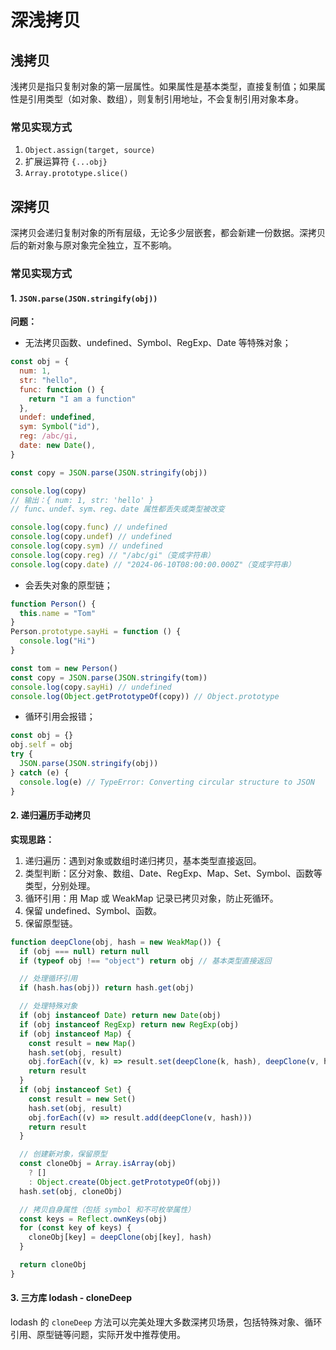 # 深浅拷贝

## 浅拷贝

浅拷贝是指只复制对象的第一层属性。如果属性是基本类型，直接复制值；如果属性是引用类型（如对象、数组），则复制引用地址，不会复制引用对象本身。

### 常见实现方式

1. `Object.assign(target, source)`
2. 扩展运算符 `{...obj}`
3. `Array.prototype.slice()`

## 深拷贝

深拷贝会递归复制对象的所有层级，无论多少层嵌套，都会新建一份数据。深拷贝后的新对象与原对象完全独立，互不影响。

### 常见实现方式

#### 1. `JSON.parse(JSON.stringify(obj))`

**问题：**

- 无法拷贝函数、undefined、Symbol、RegExp、Date 等特殊对象；

```js
const obj = {
  num: 1,
  str: "hello",
  func: function () {
    return "I am a function"
  },
  undef: undefined,
  sym: Symbol("id"),
  reg: /abc/gi,
  date: new Date(),
}

const copy = JSON.parse(JSON.stringify(obj))

console.log(copy)
// 输出：{ num: 1, str: 'hello' }
// func、undef、sym、reg、date 属性都丢失或类型被改变

console.log(copy.func) // undefined
console.log(copy.undef) // undefined
console.log(copy.sym) // undefined
console.log(copy.reg) // "/abc/gi"（变成字符串）
console.log(copy.date) // "2024-06-10T08:00:00.000Z"（变成字符串）
```

- 会丢失对象的原型链；

```js
function Person() {
  this.name = "Tom"
}
Person.prototype.sayHi = function () {
  console.log("Hi")
}

const tom = new Person()
const copy = JSON.parse(JSON.stringify(tom))
console.log(copy.sayHi) // undefined
console.log(Object.getPrototypeOf(copy)) // Object.prototype
```

- 循环引用会报错；

```js
const obj = {}
obj.self = obj
try {
  JSON.parse(JSON.stringify(obj))
} catch (e) {
  console.log(e) // TypeError: Converting circular structure to JSON
}
```

#### 2. 递归遍历手动拷贝

**实现思路：**

1. 递归遍历：遇到对象或数组时递归拷贝，基本类型直接返回。
2. 类型判断：区分对象、数组、Date、RegExp、Map、Set、Symbol、函数等类型，分别处理。
3. 循环引用：用 Map 或 WeakMap 记录已拷贝对象，防止死循环。
4. 保留 undefined、Symbol、函数。
5. 保留原型链。

```js
function deepClone(obj, hash = new WeakMap()) {
  if (obj === null) return null
  if (typeof obj !== "object") return obj // 基本类型直接返回

  // 处理循环引用
  if (hash.has(obj)) return hash.get(obj)

  // 处理特殊对象
  if (obj instanceof Date) return new Date(obj)
  if (obj instanceof RegExp) return new RegExp(obj)
  if (obj instanceof Map) {
    const result = new Map()
    hash.set(obj, result)
    obj.forEach((v, k) => result.set(deepClone(k, hash), deepClone(v, hash)))
    return result
  }
  if (obj instanceof Set) {
    const result = new Set()
    hash.set(obj, result)
    obj.forEach((v) => result.add(deepClone(v, hash)))
    return result
  }

  // 创建新对象，保留原型
  const cloneObj = Array.isArray(obj)
    ? []
    : Object.create(Object.getPrototypeOf(obj))
  hash.set(obj, cloneObj)

  // 拷贝自身属性（包括 symbol 和不可枚举属性）
  const keys = Reflect.ownKeys(obj)
  for (const key of keys) {
    cloneObj[key] = deepClone(obj[key], hash)
  }

  return cloneObj
}
```

#### 3. 三方库 lodash - cloneDeep

lodash 的 `cloneDeep` 方法可以完美处理大多数深拷贝场景，包括特殊对象、循环引用、原型链等问题，实际开发中推荐使用。
